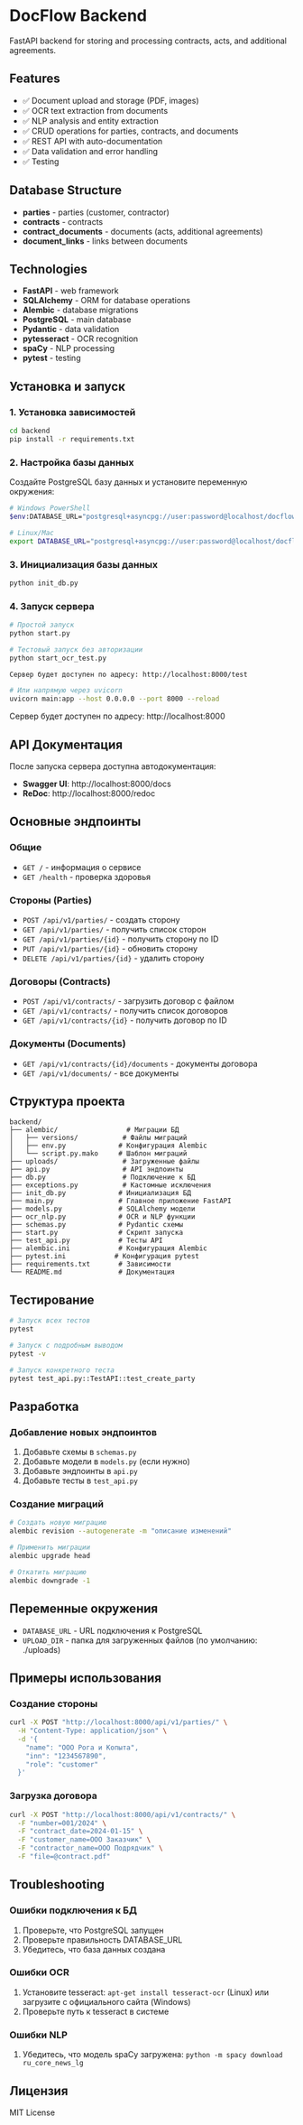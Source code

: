 # DocFlow Backend

FastAPI backend for storing and processing contracts, acts, and additional agreements.

## Features

- ✅ Document upload and storage (PDF, images)
- ✅ OCR text extraction from documents
- ✅ NLP analysis and entity extraction
- ✅ CRUD operations for parties, contracts, and documents
- ✅ REST API with auto-documentation
- ✅ Data validation and error handling
- ✅ Testing

## Database Structure

- **parties** - parties (customer, contractor)
- **contracts** - contracts  
- **contract_documents** - documents (acts, additional agreements)
- **document_links** - links between documents

## Technologies

- **FastAPI** - web framework
- **SQLAlchemy** - ORM for database operations
- **Alembic** - database migrations
- **PostgreSQL** - main database
- **Pydantic** - data validation
- **pytesseract** - OCR recognition
- **spaCy** - NLP processing
- **pytest** - testing

## Установка и запуск

### 1. Установка зависимостей

```bash
cd backend
pip install -r requirements.txt
```

### 2. Настройка базы данных

Создайте PostgreSQL базу данных и установите переменную окружения:

```bash
# Windows PowerShell
$env:DATABASE_URL="postgresql+asyncpg://user:password@localhost/docflow"

# Linux/Mac
export DATABASE_URL="postgresql+asyncpg://user:password@localhost/docflow"
```

### 3. Инициализация базы данных

```bash
python init_db.py
```

### 4. Запуск сервера

```bash
# Простой запуск
python start.py

# Тестовый запуск без авторизации
python start_ocr_test.py

Сервер будет доступен по адресу: http://localhost:8000/test 

# Или напрямую через uvicorn
uvicorn main:app --host 0.0.0.0 --port 8000 --reload
```

Сервер будет доступен по адресу: http://localhost:8000

## API Документация

После запуска сервера доступна автодокументация:

- **Swagger UI**: http://localhost:8000/docs
- **ReDoc**: http://localhost:8000/redoc

## Основные эндпоинты

### Общие
- `GET /` - информация о сервисе
- `GET /health` - проверка здоровья

### Стороны (Parties)
- `POST /api/v1/parties/` - создать сторону
- `GET /api/v1/parties/` - получить список сторон
- `GET /api/v1/parties/{id}` - получить сторону по ID
- `PUT /api/v1/parties/{id}` - обновить сторону
- `DELETE /api/v1/parties/{id}` - удалить сторону

### Договоры (Contracts)
- `POST /api/v1/contracts/` - загрузить договор с файлом
- `GET /api/v1/contracts/` - получить список договоров
- `GET /api/v1/contracts/{id}` - получить договор по ID

### Документы (Documents)
- `GET /api/v1/contracts/{id}/documents` - документы договора
- `GET /api/v1/documents/` - все документы

## Структура проекта

```
backend/
├── alembic/                 # Миграции БД
│   ├── versions/           # Файлы миграций
│   ├── env.py             # Конфигурация Alembic
│   └── script.py.mako     # Шаблон миграций
├── uploads/                # Загруженные файлы
├── api.py                  # API эндпоинты
├── db.py                   # Подключение к БД
├── exceptions.py           # Кастомные исключения
├── init_db.py             # Инициализация БД
├── main.py                # Главное приложение FastAPI
├── models.py              # SQLAlchemy модели
├── ocr_nlp.py             # OCR и NLP функции
├── schemas.py             # Pydantic схемы
├── start.py               # Скрипт запуска
├── test_api.py            # Тесты API
├── alembic.ini            # Конфигурация Alembic
├── pytest.ini            # Конфигурация pytest
├── requirements.txt       # Зависимости
└── README.md              # Документация
```

## Тестирование

```bash
# Запуск всех тестов
pytest

# Запуск с подробным выводом
pytest -v

# Запуск конкретного теста
pytest test_api.py::TestAPI::test_create_party
```

## Разработка

### Добавление новых эндпоинтов

1. Добавьте схемы в `schemas.py`
2. Добавьте модели в `models.py` (если нужно)
3. Добавьте эндпоинты в `api.py`
4. Добавьте тесты в `test_api.py`

### Создание миграций

```bash
# Создать новую миграцию
alembic revision --autogenerate -m "описание изменений"

# Применить миграции
alembic upgrade head

# Откатить миграцию
alembic downgrade -1
```

## Переменные окружения

- `DATABASE_URL` - URL подключения к PostgreSQL
- `UPLOAD_DIR` - папка для загруженных файлов (по умолчанию: ./uploads)

## Примеры использования

### Создание стороны

```bash
curl -X POST "http://localhost:8000/api/v1/parties/" \
  -H "Content-Type: application/json" \
  -d '{
    "name": "ООО Рога и Копыта",
    "inn": "1234567890",
    "role": "customer"
  }'
```

### Загрузка договора

```bash
curl -X POST "http://localhost:8000/api/v1/contracts/" \
  -F "number=001/2024" \
  -F "contract_date=2024-01-15" \
  -F "customer_name=ООО Заказчик" \
  -F "contractor_name=ООО Подрядчик" \
  -F "file=@contract.pdf"
```

## Troubleshooting

### Ошибки подключения к БД

1. Проверьте, что PostgreSQL запущен
2. Проверьте правильность DATABASE_URL
3. Убедитесь, что база данных создана

### Ошибки OCR

1. Установите tesseract: `apt-get install tesseract-ocr` (Linux) или загрузите с официального сайта (Windows)
2. Проверьте путь к tesseract в системе

### Ошибки NLP

1. Убедитесь, что модель spaCy загружена: `python -m spacy download ru_core_news_lg`

## Лицензия

МIT License
